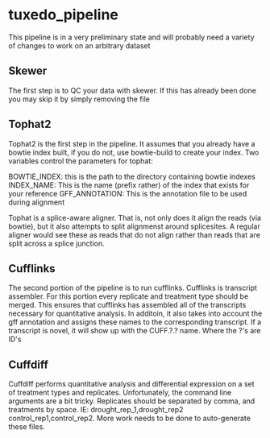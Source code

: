 # tuxedo_pipeline
This pipeline is in a very preliminary state and will probably need a variety of changes to work on an arbitrary dataset

## Skewer
The first step is to QC your data with skewer. If this has already been done you may skip it by simply removing the file

## Tophat2
Tophat2 is the first step in the pipeline. It assumes that you already have a bowtie index built, if you do not, use bowtie-build to create your index. Two variables control the parameters for tophat:

BOWTIE_INDEX: this is the path to the directory containing bowtie indexes
INDEX_NAME: This is the name (prefix rather) of the index that exists for your reference
GFF_ANNOTATION: This is the annotation file to be used during alignment

Tophat is a splice-aware aligner. That is, not only does it align the reads (via bowtie), but it also attempts to split alignmenst around splicesites. A regular aligner would see these as reads that do not align rather than reads that are split across a splice junction.

## Cufflinks
The second portion of the pipeline is to run cufflinks. Cufflinks is transcript assembler. For this portion every replicate and treatment type should be merged. This ensures that cufflinks has assembled all of the transcripts necessary for quantitative analysis. In additoin, it also takes into account the gff annotation and assigns these names to the corresponding transcript. If a transcript is novel, it will show up with the CUFF.?.? name. Where the ?'s are ID's

## Cuffdiff
Cuffdiff performs quantitative analysis and differential expression on a set of treatment types and replicates. Unfortunately, the command line arguments are a bit tricky. Replicates should be separated by comma, and treatments by space. IE: drought_rep_1,drought_rep2 control_rep1,control_rep2. More work needs to be done to auto-generate these files.
